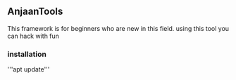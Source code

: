 ## AnjaanTools
This framework is for beginners who are new in this field. using this tool you can hack with fun

### installation
'''apt update'''
